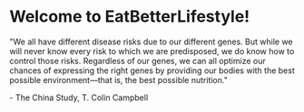# Welcome to EatBetterLifestyle!

"We all have different disease risks due to our different genes. But while we 
will never know every risk to which we are predisposed, we do know how to 
control those risks. Regardless of our genes, we can all optimize our chances 
of expressing the right genes by providing our bodies with the best possible 
environment—that is, the best possible nutrition."  

\- The China Study, T. Colin Campbell